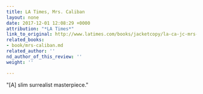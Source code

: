 ```yaml
---
title: LA Times, Mrs. Caliban
layout: none
date: 2017-12-01 12:08:29 +0000
attribution: "*LA Times*"
link_to_original: http://www.latimes.com/books/jacketcopy/la-ca-jc-mrs-caliban-20171201-story.html
related_books:
- book/mrs-caliban.md
related_author: ''
nd_author_of_this_review: ''
weight: ''

---
```

  
"\[A\] slim surrealist masterpiece."